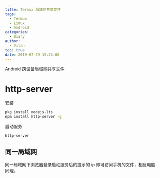 ```yaml
---
title: Termux 局域网共享文件
tags:
  - Termux
  - Linux
  - Android
categories:
  - Diary
author:
  - Vitan
toc: true
date: 2019-07-29 19:25:00
---
```

Android 跨设备局域网共享文件
<!--more-->
# http-server
安装
```bash
pkg install nodejs-lts
npm install http-server -g
```

启动服务
```bash
http-server
```

## 同一局域网
同一局域网下浏览器登录启动服务后的提示的 ip 即可访问手机的文件，相反电脑同理。
